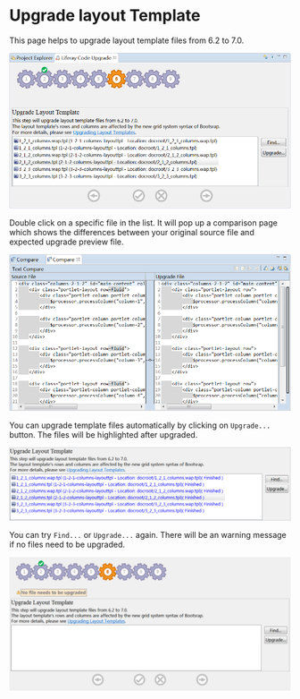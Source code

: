 # Upgrade layout Template

This page helps to upgrade layout template files from 6.2 to 7.0. 

![build page](images/layout-template.png)

Double click on a specific file in the list. It will pop up a comparison page which shows the differences between your original source file and expected upgrade preview file.

![build page](images/source-and-upgrade-file.png)

You can upgrade template files automatically by clicking on `Upgrade...` button. The files will be highlighted after upgraded. 

![build page](images/upgrade-layout-template.png)

You can try `Find...` or `Upgrade...` again. There will be an warning message if no files need to be upgraded.

![build page](images/upgrage-layout-again.png)
